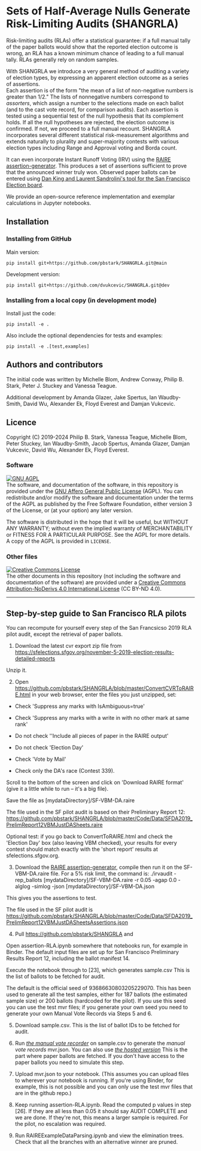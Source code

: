 # Sets of Half-Average Nulls Generate Risk-Limiting Audits (SHANGRLA)

Risk-limiting audits (RLAs) offer a statistical guarantee: if a full manual tally of the paper ballots would show that the reported election outcome is wrong, an RLA has a known minimum chance of leading to a full manual tally.
RLAs generally rely on random samples.

With SHANGRLA we introduce a very general method of auditing a variety of election types, by expressing an apparent election outcome as a series of assertions.  
Each assertion is of the form "the mean of a list of non-negative numbers is
greater than 1/2."
The lists of nonnegative numbers correspond to _assorters_, which assign
a number to the selections made on each ballot (and to the cast vote record, for comparison audits).
Each assertion is tested using a sequential test of the null hypothesis that its complement holds.
If all the null hypotheses are rejected, the election outcome is confirmed. 
If not, we proceed to a full manual recount.
SHANGRLA incorporates several different statistical 
risk-measurement algorithms and extends naturally to plurality and super-majority 
contests with various election types including Range and Approval voting and Borda count.  

It can even incorporate Instant Runoff Voting (IRV) using the 
[RAIRE assertion-generator](https://github.com/michelleblom/audit-irv-cp).  This produces a set of assertions sufficient to prove that the announced winner truly won.  Observed paper ballots can be entered using [Dan King and Laurent Sandrolini's tool for the San Francisco Election board](https://rla.vptech.io/home).

We provide an open-source reference implementation and exemplar calculations in Jupyter notebooks.

## Installation

### Installing from GitHub

Main version:

```
pip install git+https://github.com/pbstark/SHANGRLA.git@main
```

Development version:

```
pip install git+https://github.com/dvukcevic/SHANGRLA.git@dev
```

### Installing from a local copy (in development mode)

Install just the code:

```
pip install -e .
```

Also include the optional dependencies for tests and examples:

```
pip install -e .[test,examples]
```

## Authors and contributors

The initial code was written by Michelle Blom, Andrew Conway, Philip B. Stark,
Peter J. Stuckey and Vanessa Teague.

Additional development by Amanda Glazer, Jake Spertus, Ian Waudby-Smith,
David Wu, Alexander Ek, Floyd Everest and Damjan Vukcevic.


## Licence

Copyright (C) 2019-2024  Philip B. Stark, Vanessa Teague, Michelle Blom,
Peter Stuckey, Ian Waudby-Smith, Jacob Spertus, Amanda Glazer,
Damjan Vukcevic, David Wu, Alexander Ek, Floyd Everest.


### Software

[![GNU AGPL][agpl-img]][agpl]  
The software, and documentation of the software, in this repository is provided
under the [GNU Affero General Public License][agpl] (AGPL).
You can redistribute and/or modify the software and documentation under the
terms of the AGPL as published by the Free Software Foundation, either version
3 of the License, or (at your option) any later version.

The software is distributed in the hope that it will be useful, but WITHOUT ANY
WARRANTY; without even the implied warranty of MERCHANTABILITY or FITNESS FOR A
PARTICULAR PURPOSE. See the AGPL for more details.
A copy of the AGPL is provided in `LICENSE`.

### Other files

[![Creative Commons License][cc-img]][cc]  
The other documents in this repository (not including the software and
documentation of the software) are provided under a [Creative Commons
Attribution-NoDerivs 4.0 International License][cc] (CC BY-ND 4.0).


[agpl]: https://www.gnu.org/licenses/agpl-3.0.en.html
[agpl-img]: https://www.gnu.org/graphics/agplv3-88x31.png

[cc]: https://creativecommons.org/licenses/by-nd/4.0/
[cc-img]: https://i.creativecommons.org/l/by-nd/4.0/88x31.png


----------------------------------------------------

## Step-by-step guide to San Francisco RLA pilots

You can recompute for yourself every step of the San Francsicso 2019 RLA pilot audit, except the retrieval of paper ballots.

1. Download the latest cvr export zip file from 
https://sfelections.sfgov.org/november-5-2019-election-results-detailed-reports

Unzip it.

2. Open  https://github.com/pbstark/SHANGRLA/blob/master/ConvertCVRToRAIRE.html
in your web browser, enter the files you just unzipped, set:
- Check 'Suppress any marks with IsAmbiguous=true'
- Check 'Suppress any marks with a write in with no other mark at same rank'
- Do not check ''Include all pieces of paper in the RAIRE output'

- Do not check 'Election Day'
- Check 'Vote by Mail'

- Check only the DA's race (Contest 339).

Scroll to the bottom of the screen and click on 'Download RAIRE format' (give it a little while to run – it's a big file).

Save the file as [mydataDirectory]/SF-VBM-DA.raire

The file used in the SF pilot audit is based on their Preliminary Report 12:  https://github.com/pbstark/SHANGRLA/blob/master/Code/Data/SFDA2019_PrelimReport12VBMJustDASheets.raire

Optional test: if you go back to ConvertToRAIRE.html and check the 'Election Day' box (also leaving VBM checked), your results for every contest should match exactly with the 'short report' results at sfelections.sfgov.org. 

3. Download the [RAIRE assertion-generator](https://github.com/michelleblom/audit-irv-cp), compile then run it on the SF-VBM-DA.raire file.  For a 5% risk limit, the command is:
./irvaudit -rep_ballots [mydataDirectory]/SF-VBM-DA.raire -r 0.05 -agap 0.0 -alglog -simlog -json [mydataDirectory]/SF-VBM-DA.json

This gives you the assertions to test.

The file used in the SF pilot audit is 
https://github.com/pbstark/SHANGRLA/blob/master/Code/Data/SFDA2019_PrelimReport12VBMJustDASheetsAssertions.json

4. Pull https://github.com/pbstark/SHANGRLA and

Open assertion-RLA.ipynb somewhere that notebooks run, for example in Binder.
The default input files are set up for San Francisco Preliminary Results Report 12, including the ballot manifest 14.

Execute the notebook through to [23], which generates sample.csv
This is the list of ballots to be fetched for audit.

The default is the official seed of 93686630803205229070.  This has been used to generate all the test samples, either for 187 ballots (the estimated sample size) or 200 ballots (hardcoded for the pilot).  If you use this seed you can use the test mvr files; if you generate your own seed you need to generate your own Manual Vote Records via Steps 5 and 6.

5.  Download sample.csv.  This is
the list of ballot IDs to be fetched for audit.

6. Run *[the manual vote recorder](https://github.com/dan-king/RLA-MVR)* on sample.csv to generate the *manual vote records* mvr.json.  You can also use *[the hosted version](https://rla.vptech.io)*
This is the part where paper ballots are fetched.  If you don't have access to the paper ballots you need to simulate this step.

7. Upload mvr.json to your notebook.  (This assumes you can upload files to wherever your notebook is running.  If you're using Binder, for example, this is not possible and you can only use the test mvr files that are in the github repo.)

8.  Keep running assertion-RLA.ipynb.  Read the computed p values in step [26].  If they are all less than 0.05 it should say AUDIT COMPLETE and we are done.  If they're not, this means a larger sample is required. For the pilot, no escalation was required.

9.  Run RAIREExampleDataParsing.ipynb and view the elimination trees.  Check that all the branches with an alternative winner are pruned.
